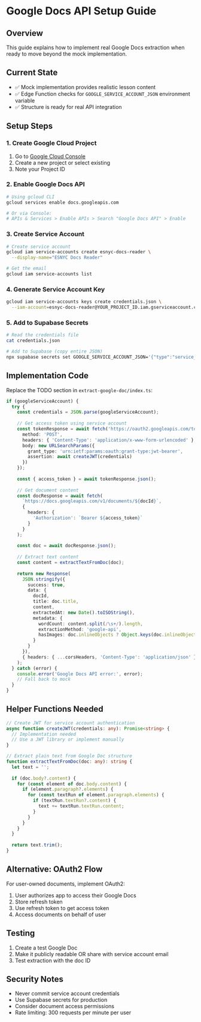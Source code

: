 # Google Docs API Setup Guide

## Overview
This guide explains how to implement real Google Docs extraction when ready to move beyond the mock implementation.

## Current State
- ✅ Mock implementation provides realistic lesson content
- ✅ Edge Function checks for `GOOGLE_SERVICE_ACCOUNT_JSON` environment variable
- ✅ Structure is ready for real API integration

## Setup Steps

### 1. Create Google Cloud Project
1. Go to [Google Cloud Console](https://console.cloud.google.com)
2. Create a new project or select existing
3. Note your Project ID

### 2. Enable Google Docs API
```bash
# Using gcloud CLI
gcloud services enable docs.googleapis.com

# Or via Console:
# APIs & Services > Enable APIs > Search "Google Docs API" > Enable
```

### 3. Create Service Account
```bash
# Create service account
gcloud iam service-accounts create esnyc-docs-reader \
  --display-name="ESNYC Docs Reader"

# Get the email
gcloud iam service-accounts list
```

### 4. Generate Service Account Key
```bash
gcloud iam service-accounts keys create credentials.json \
  --iam-account=esnyc-docs-reader@YOUR_PROJECT_ID.iam.gserviceaccount.com
```

### 5. Add to Supabase Secrets
```bash
# Read the credentials file
cat credentials.json

# Add to Supabase (copy entire JSON)
npx supabase secrets set GOOGLE_SERVICE_ACCOUNT_JSON='{"type":"service_account",...}'
```

## Implementation Code

Replace the TODO section in `extract-google-doc/index.ts`:

```typescript
if (googleServiceAccount) {
  try {
    const credentials = JSON.parse(googleServiceAccount);
    
    // Get access token using service account
    const tokenResponse = await fetch('https://oauth2.googleapis.com/token', {
      method: 'POST',
      headers: { 'Content-Type': 'application/x-www-form-urlencoded' },
      body: new URLSearchParams({
        grant_type: 'urn:ietf:params:oauth:grant-type:jwt-bearer',
        assertion: await createJWT(credentials)
      })
    });
    
    const { access_token } = await tokenResponse.json();
    
    // Get document content
    const docResponse = await fetch(
      `https://docs.googleapis.com/v1/documents/${docId}`,
      {
        headers: {
          'Authorization': `Bearer ${access_token}`
        }
      }
    );
    
    const doc = await docResponse.json();
    
    // Extract text content
    const content = extractTextFromDoc(doc);
    
    return new Response(
      JSON.stringify({
        success: true,
        data: {
          docId,
          title: doc.title,
          content,
          extractedAt: new Date().toISOString(),
          metadata: {
            wordCount: content.split(/\s+/).length,
            extractionMethod: 'google-api',
            hasImages: doc.inlineObjects ? Object.keys(doc.inlineObjects).length > 0 : false
          }
        }
      }),
      { headers: { ...corsHeaders, 'Content-Type': 'application/json' } }
    );
  } catch (error) {
    console.error('Google Docs API error:', error);
    // Fall back to mock
  }
}
```

## Helper Functions Needed

```typescript
// Create JWT for service account authentication
async function createJWT(credentials: any): Promise<string> {
  // Implementation needed
  // Use a JWT library or implement manually
}

// Extract plain text from Google Doc structure
function extractTextFromDoc(doc: any): string {
  let text = '';
  
  if (doc.body?.content) {
    for (const element of doc.body.content) {
      if (element.paragraph?.elements) {
        for (const textRun of element.paragraph.elements) {
          if (textRun.textRun?.content) {
            text += textRun.textRun.content;
          }
        }
      }
    }
  }
  
  return text.trim();
}
```

## Alternative: OAuth2 Flow
For user-owned documents, implement OAuth2:
1. User authorizes app to access their Google Docs
2. Store refresh token
3. Use refresh token to get access token
4. Access documents on behalf of user

## Testing
1. Create a test Google Doc
2. Make it publicly readable OR share with service account email
3. Test extraction with the doc ID

## Security Notes
- Never commit service account credentials
- Use Supabase secrets for production
- Consider document access permissions
- Rate limiting: 300 requests per minute per user